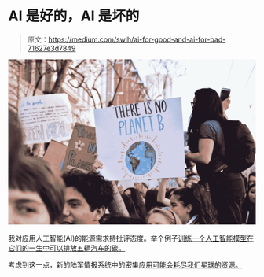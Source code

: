 # AI 是好的，AI 是坏的

> 原文：<https://medium.com/swlh/ai-for-good-and-ai-for-bad-71627e3d7849>

![](img/2e0f8a939c139b99014c72762a864291.png)

我对应用人工智能(AI)的能源需求持批评态度。举个例子[训练一个人工智能模型在它们的一生中可以排放五辆汽车的碳。](https://www.technologyreview.com/s/613630/training-a-single-ai-model-can-emit-as-much-carbon-as-five-cars-in-their-lifetimes/?fbclid=IwAR1Iw7YoynuMi23aeSTl_hCRm_4dDSnrCX7JTOAluSrjn2UA9YXnvW_d28s)

考虑到这一点，新的陆军情报系统中的密集[应用可能会耗尽我们星球的资源。](https://www.washingtonpost.com/world/national-security/palantir-wins-competition-to-build-army-intelligence-system/2019/03/26/c6d62bf0-3927-11e9-aaae-69364b2ed137_story.html?utm_term=.c875022a6e58)